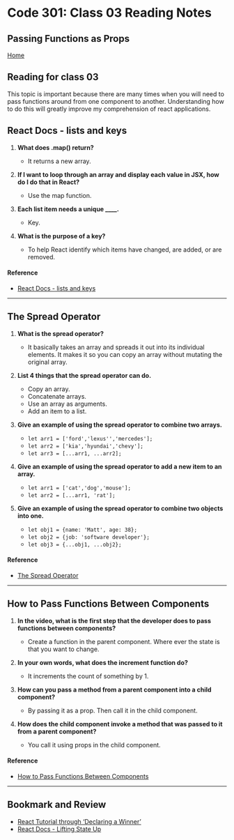 # Code 301: Class 03 Reading Notes

## Passing Functions as Props

[Home](https://mtorres6739.github.io/reading-notes/)

## Reading for class 03

This topic is important because there are many times when you will need to pass functions around from one component to another.  Understanding how to do this will greatly improve my comprehension of react applications.

## React Docs - lists and keys

1. **What does .map() return?**

    - It returns a new array.

2. **If I want to loop through an array and display each value in JSX, how do I do that in React?**

    - Use the map function.

3. **Each list item needs a unique ____.**

    - Key.

4. **What is the purpose of a key?**

    - To help React identify which items have changed, are added, or are removed.


#### Reference

- [React Docs - lists and keys](https://reactjs.org/docs/lists-and-keys.html)

---

## The Spread Operator

1. **What is the spread operator?**

    - It basically takes an array and spreads it out into its individual elements.  It makes it so you can copy an array without mutating the original array.

2. **List 4 things that the spread operator can do.**

    - Copy an array.
    - Concatenate arrays.  
    - Use an array as arguments.  
    - Add an item to a list.

3. **Give an example of using the spread operator to combine two arrays.**

    - ```let arr1 = ['ford','lexus'','mercedes'];```
    - ```let arr2 = ['kia','hyundai','chevy'];```
    - ```let arr3 = [...arr1, ...arr2];```

4. **Give an example of using the spread operator to add a new item to an array.**

    - ```let arr1 = ['cat','dog','mouse'];```
    - ```let arr2 = [...arr1, 'rat'];```

5. **Give an example of using the spread operator to combine two objects into one.**

    - ```let obj1 = {name: 'Matt', age: 38};```
    - ```let obj2 = {job: 'software developer'};```
    - ```let obj3 = {...obj1, ...obj2};```


#### Reference

- [The Spread Operator](https://medium.com/coding-at-dawn/how-to-use-the-spread-operator-in-javascript-b9e4a8b06fab)

---

## How to Pass Functions Between Components

1. **In the video, what is the first step that the developer does to pass functions between components?**

    - Create a function in the parent component. Where ever the state is that you want to change.

2. **In your own words, what does the increment function do?**

     - It increments the count of something by 1.

3. **How can you pass a method from a parent component into a child component?**

    - By passing it as a prop. Then call it in the child component.

4. **How does the child component invoke a method that was passed to it from a parent component?**

    - You call it using props in the child component.

#### Reference

- [How to Pass Functions Between Components](https://www.youtube.com/watch?v=c05OL7XbwXU)

---

## Bookmark and Review

- [React Tutorial through ‘Declaring a Winner’](https://reactjs.org/tutorial/tutorial.html)
- [React Docs - Lifting State Up](https://reactjs.org/docs/lifting-state-up.html)
